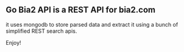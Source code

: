 ## Go Bia2 API is a REST API for bia2.com

it uses mongodb to store parsed data and extract it using a bunch of simplified REST search apis.

Enjoy!

